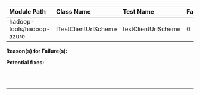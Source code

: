 | Module Path | Class Name | Test Name | Failures | Errors |
| :----------- | :--------- | :-------- | :------- | :----- |
| hadoop-tools/hadoop-azure | ITestClientUrlScheme | testClientUrlScheme | 0 | 4 |

**Reason(s) for Failure(s):**


**Potential fixes:**









<br><br>
________
